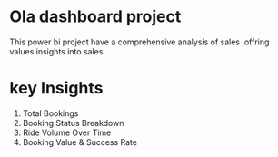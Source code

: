# Ola dashboard project 
This power bi project have a comprehensive analysis of sales ,offring values insights into sales.
# key Insights 
1. Total Bookings
2. Booking Status Breakdown
3. Ride Volume Over Time
4. Booking Value & Success Rate
